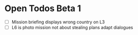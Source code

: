 # Open Todos Beta 1

- [ ] Mission briefing displays wrong country on L3
- [ ] L6 is photo mission not about stealing plans adapt dialogues
